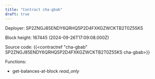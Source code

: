 ```yaml
---
title: "Contract cha-gbab"
draft: true
---
```

Deployer: SP2ZNGJ85ENDY6QRHQ5P2D4FXKGZWCKTB2T0Z55KS


 



Block height: 167445 (2024-09-26T17:09:08.000Z)

Source code: {{<contractref "cha-gbab" SP2ZNGJ85ENDY6QRHQ5P2D4FXKGZWCKTB2T0Z55KS cha-gbab>}}

Functions:

* get-balances-at-block _read_only_
